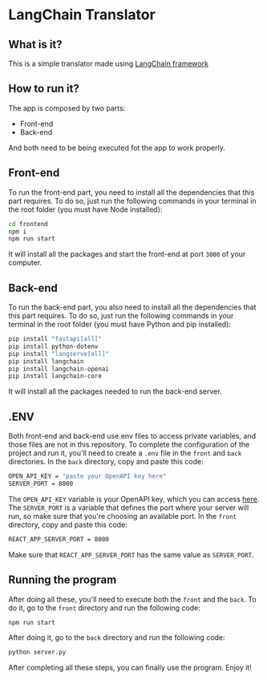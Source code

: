 # LangChain Translator

## What is it?

This is a simple translator made using [LangChain framework](https://python.langchain.com/docs/get_started/introduction)

## How to run it?

The app is composed by two parts:
- Front-end
- Back-end

And both need to be being executed fot the app to work properly.

## Front-end

To run the front-end part, you need to install all the dependencies that this part requires. To do so, just run the following commands in your terminal in the root folder (you must have Node installed):

```bash
cd frontend
npm i
npm run start
```

It will install all the packages and start the front-end at port ```3000``` of your computer.

## Back-end

To run the back-end part, you also need to install all the dependencies that this part requires. To do so, just run the following commands in your terminal in the root folder (you must have Python and pip installed):

```bash
pip install "fastapi[all]"
pip install python-dotenv
pip install "langserve[all]"
pip install langchain
pip install langchain-openai
pip install langchain-core
```

It will install all the packages needed to run the back-end server.

## .ENV

Both front-end and back-end use.env files to access private variables, and those files are not in this repository. To complete the configuration of the project and run it, you'll need to create a `.env` file in the `front` and `back` directories. In the `back` directory, copy and paste this code:

```bash
OPEN_API_KEY = "paste your OpenAPI key here"
SERVER_PORT = 8000
```

The `OPEN_API_KEY` variable is your OpenAPI key, which you can access [here](https://platform.openai.com/api-keys). The `SERVER_PORT` is a variable that defines the port where your server will run, so make sure that you're choosing an available port. In the `front` directory, copy and paste this code: 

```bash
REACT_APP_SERVER_PORT = 8000
```

Make sure that `REACT_APP_SERVER_PORT` has the same value as `SERVER_PORT`.

## Running the program

After doing all these, you'll need to execute both the `front` and the `back`. To do it, go to the `front` directory and run the following code:

```bash
npm run start
```

After doing it, go to the `back` directory and run the following code:

```bash
python server.py
```

After completing all these steps, you can finally use the program. Enjoy it!